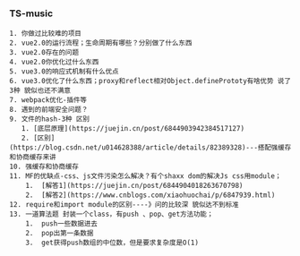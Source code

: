 ### TS-music
    1. 你做过比较难的项目
    2. vue2.0的运行流程；生命周期有哪些？分别做了什么东西
    3. vue2.0存在的问题
    4. vue2.0你优化过什么东西
    5. vue3.0的响应式机制有什么优点
    6. vue3.0优化了什么东西；proxy和reflect相对Object.definePrototy有啥优势 说了3种 貌似也还不满意
    7. webpack优化-插件等
    8. 遇到的前端安全问题？
    9. 文件的hash-3种 区别
       1. [底层原理](https://juejin.cn/post/6844903942384517127)
       2. [区别](https://blog.csdn.net/u014628388/article/details/82389328)---搭配强缓存和协商缓存来讲
    10. 强缓存和协商缓存
    11. MF的优缺点-css、js文件污染怎么解决？有个shaxx dom的解决Js css用module；
        1.  [解答1](https://juejin.cn/post/6844904018263670798)
        2.  [解答2](https://www.cnblogs.com/xiaohuochai/p/6847939.html)
    12. require和import module的区别----》问的比较深 貌似达不到标准
    13. 一道算法题 封装一个class，有push 、pop、get方法功能；
        1.  push一些数据进去
        2.  pop出第一条数据
        3.  get获得push数组的中位数，但是要求复杂度是O(1)